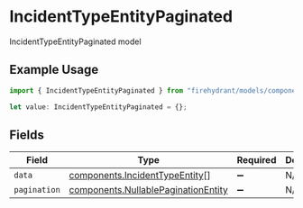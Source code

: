 # IncidentTypeEntityPaginated

IncidentTypeEntityPaginated model

## Example Usage

```typescript
import { IncidentTypeEntityPaginated } from "firehydrant/models/components";

let value: IncidentTypeEntityPaginated = {};
```

## Fields

| Field                                                                                      | Type                                                                                       | Required                                                                                   | Description                                                                                |
| ------------------------------------------------------------------------------------------ | ------------------------------------------------------------------------------------------ | ------------------------------------------------------------------------------------------ | ------------------------------------------------------------------------------------------ |
| `data`                                                                                     | [components.IncidentTypeEntity](../../models/components/incidenttypeentity.md)[]           | :heavy_minus_sign:                                                                         | N/A                                                                                        |
| `pagination`                                                                               | [components.NullablePaginationEntity](../../models/components/nullablepaginationentity.md) | :heavy_minus_sign:                                                                         | N/A                                                                                        |